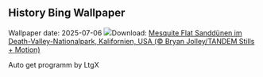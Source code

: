 ## History Bing Wallpaper
Wallpaper date: 2025-07-06
![](https://www.bing.com/th?id=OHR.MesquiteFlats_DE-DE8559445673_UHD.jpg&w=1000)Download: [Mesquite Flat Sanddünen im Death-Valley-Nationalpark, Kalifornien, USA (© Bryan Jolley/TANDEM Stills + Motion)](https://www.bing.com/th?id=OHR.MesquiteFlats_DE-DE8559445673_UHD.jpg)

Auto get programm by LtgX
